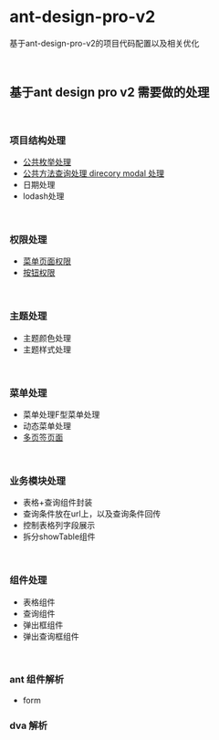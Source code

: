 # ant-design-pro-v2
基于ant-design-pro-v2的项目代码配置以及相关优化

<br />

## 基于ant design pro v2 需要做的处理

<br />

### 项目结构处理
* [公共枚举处理](https://github.com/rodchen-king/ant-design-pro-v2/commit/d6de1f9f692735097b6c51b36a1d7cfe01ea4bf6)
* [公共方法查询处理 direcory modal 处理](https://github.com/rodchen-king/ant-design-pro-v2/commit/be79f09c28441d960c5ccad529c4765ea5771ce5)
* 日期处理
* lodash处理

<br />

### 权限处理
* [菜单页面权限](https://github.com/rodchen-king/ant-design-pro-v2/commit/0e7895c56e4962d75ab8ccf4637cefca3f5f71b6)
* [按钮权限](https://github.com/rodchen-king/ant-design-pro-v2/commit/f1521e11306f6e1c013638e4d1bedfce7e02cab8) 

<br />

### 主题处理
* 主题颜色处理
* 主题样式处理

<br />

### 菜单处理
* 菜单处理F型菜单处理
* 动态菜单处理
* [多页签页面](https://www.yuque.com/chenzilong/nigxcx/uelybw#6kO0G) 

<br />

### 业务模块处理
* 表格+查询组件封装
* 查询条件放在url上，以及查询条件回传
* 控制表格列字段展示
* 拆分showTable组件

<br />

### 组件处理
* 表格组件
* 查询组件
* 弹出框组件
* 弹出查询框组件

<br />

### ant 组件解析
* form

### dva 解析

